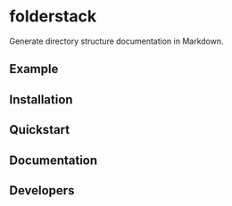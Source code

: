 # folderstack

Generate directory structure documentation in Markdown.

## Example

## Installation

## Quickstart

## Documentation

## Developers
